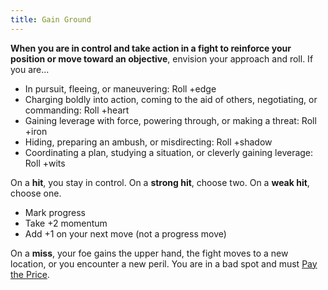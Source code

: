 ```yaml
---
title: Gain Ground
---
```


**When you are in control and take action in a fight to reinforce your position or move toward an objective**, envision your approach and roll. If you are...

- In pursuit, fleeing, or maneuvering: Roll +edge
- Charging boldly into action, coming to the aid of others, negotiating, or commanding: Roll +heart
- Gaining leverage with force, powering through, or making a threat: Roll +iron
- Hiding, preparing an ambush, or misdirecting: Roll +shadow
- Coordinating a plan, studying a situation, or cleverly gaining leverage: Roll +wits

On a **hit**, you stay in control. On a **strong hit**, choose two. On a **weak hit**, choose one.

- Mark progress
- Take +2 momentum
- Add +1 on your next move (not a progress move)

On a **miss**, your foe gains the upper hand, the fight moves to a new location, or you encounter a new peril. You are in a bad spot and must [Pay the Price](/starforged-srd/moves/fate/pay_the_price).

